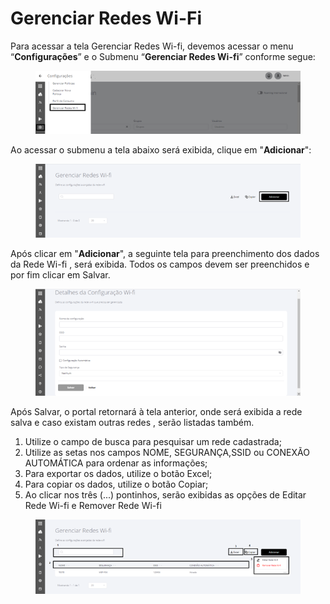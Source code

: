 # Gerenciar Redes Wi-Fi

Para acessar a tela Gerenciar Redes Wi-fi, devemos acessar o menu “**Configurações**” e o Submenu “**Gerenciar Redes Wi-fi**” conforme segue:

<figure><img src="../../.gitbook/assets/Imagem11.png" alt=""><figcaption></figcaption></figure>

Ao acessar o submenu a tela abaixo será exibida, clique em "**Adicionar**":

<figure><img src="../../.gitbook/assets/Imagem16.png" alt=""><figcaption></figcaption></figure>

Após clicar em "**Adicionar**", a seguinte tela para preenchimento dos dados da Rede Wi-fi , será exibida. Todos os campos devem ser preenchidos e por fim clicar em Salvar.

<figure><img src="../../.gitbook/assets/Imagem17.png" alt=""><figcaption></figcaption></figure>

Após Salvar, o portal retornará à tela anterior, onde será exibida a rede salva e caso existam outras redes , serão listadas também.

1. Utilize o campo de busca para pesquisar um rede cadastrada;
2. Utilize as setas nos campos NOME, SEGURANÇA,SSID ou CONEXÃO AUTOMÁTICA para ordenar as informações;
3. Para exportar os dados, utilize o botão Excel;
4. Para copiar os dados, utilize o botão Copiar;
5. Ao clicar nos três (...) pontinhos, serão exibidas as opções de Editar Rede Wi-fi e Remover Rede Wi-fi

<figure><img src="../../.gitbook/assets/Imagem18.png" alt=""><figcaption></figcaption></figure>
